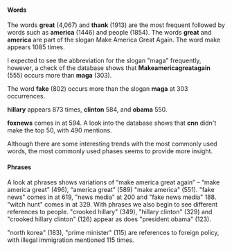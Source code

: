 #### Words

The words **great** (4,067) and **thank** (1913) are the most frequent followed by words such as **america** (1446) and people (1854).  The words **great** and **america** are part of the slogan Make America Great Again.  The word make appears 1085 times.

I expected to see the abbreviation for the slogan "maga" frequently, however, a check of the database shows that **Makeamericagreatagain** (555) occurs more than **maga** (303).

The word **fake** (802) occurs more than the slogan **maga** at 303 occurrences.

**hillary** appears 873 times, **clinton** 584, and **obama** 550.

**foxnews** comes in at 594.  A look into the database shows that **cnn** didn't make the top 50, with 490 mentions. 

Although there are some interesting trends with the most commonly used words, the most commonly used phases seems to provide more insight. 

#### Phrases 

A look at phrases shows variations of “make america great again” – “make america great” (496), “america great” (589) "make america" (551). "fake news" comes in at 619, "news media" at 200 and "fake news media"  188. "witch hunt" comes in at 329.  With phrases we also begin to see different references to people.  "crooked hillary" (349),  "hillary clinton" (329) and "crooked hillary clinton" (126) appear as does "president obama" (123). 

"north korea" (183), "prime minister" (115) are references to foreign policy, with illegal immigration mentioned 115 times. 

 
